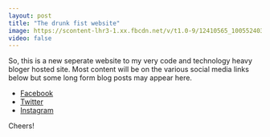 ```yaml
---
layout: post
title: "The drunk fist website"
image: https://scontent-lhr3-1.xx.fbcdn.net/v/t1.0-9/12410565_1005524036178134_223577149253910646_n.jpg?oh=672fc561dcffa0e5daede617f71f30af&oe=5809EEDD
video: false
---
```


So, this is a new seperate website to my very code and technology heavy bloger hosted site. Most content will be on
the various social media links below but some long form blog posts may appear here.

* [Facebook](https://www.facebook.com/thedrunkfist)
* [Twitter](https://www.twitter.com/drunkyfist)
* [Instagram](https://www.instagram.com/solrevdev)

Cheers!